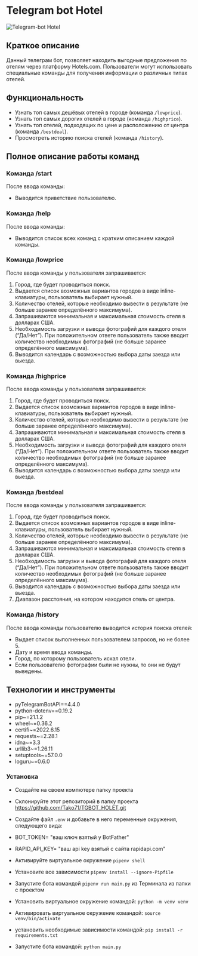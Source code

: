 # Telegram bot Hotel

![Telegram-bot Hotel](https://phonoteka.org/uploads/posts/2023-04/1680355542_phonoteka-org-p-telegram-znachek-art-krasivo-70.png)

## Краткое описание

Данный телеграм бот, позволяет находить выгодные предложения по отелям через платформу Hotels.com. Пользователи могут использовать специальные команды для получения информации о различных типах отелей.

## Функциональность

- Узнать топ самых дешёвых отелей в городе (команда `/lowprice`).
- Узнать топ самых дорогих отелей в городе (команда `/highprice`).
- Узнать топ отелей, подходящих по цене и расположению от центра (команда `/bestdeal`).
- Просмотреть историю поиска отелей (команда `/history`).

## Полное описание работы команд

### Команда /start

После ввода команды:

- Выводится приветствие пользователю.

### Команда /help

После ввода команды:

- Выводится список всех команд с кратким описанием каждой команды.

### Команда /lowprice

После ввода команды у пользователя запрашивается:

1. Город, где будет проводиться поиск.
2. Выдается список возможных вариантов городов в виде inline-клавиатуры, пользователь выбирает нужный.
3. Количество отелей, которые необходимо вывести в результате (не больше заранее определённого максимума).
4. Запрашиваются минимальная и максимальная стоимость отеля в долларах США.
5. Необходимость загрузки и вывода фотографий для каждого отеля (“Да/Нет”). При положительном ответе пользователь также вводит количество необходимых фотографий (не больше заранее определённого максимума).
6. Выводится календарь с возможностью выбора даты заезда или выезда.

### Команда /highprice

После ввода команды у пользователя запрашивается:

1. Город, где будет проводиться поиск.
2. Выдается список возможных вариантов городов в виде inline-клавиатуры, пользователь выбирает нужный.
3. Количество отелей, которые необходимо вывести в результате (не больше заранее определённого максимума).
4. Запрашиваются минимальная и максимальная стоимость отеля в долларах США.
5. Необходимость загрузки и вывода фотографий для каждого отеля (“Да/Нет”). При положительном ответе пользователь также вводит количество необходимых фотографий (не больше заранее определённого максимума).
6. Выводится календарь с возможностью выбора даты заезда или выезда.

### Команда /bestdeal

После ввода команды у пользователя запрашивается:

1. Город, где будет проводиться поиск.
2. Выдается список возможных вариантов городов в виде inline-клавиатуры, пользователь выбирает нужный.
3. Количество отелей, которые необходимо вывести в результате (не больше заранее определённого максимума).
4. Запрашиваются минимальная и максимальная стоимость отеля в долларах США.
5. Необходимость загрузки и вывода фотографий для каждого отеля (“Да/Нет”). При положительном ответе пользователь также вводит количество необходимых фотографий (не больше заранее определённого максимума).
6. Выводится календарь с возможностью выбора даты заезда или выезда.
7. Диапазон расстояния, на котором находится отель от центра.

### Команда /history

После ввода команды пользователю выводится история поиска отелей:

- Выдает список выполненных пользователем запросов, но не более 5.
- Дату и время ввода команды.
- Город, по которому пользователь искал отели.
- Если пользователю фотографии были не нужны, то они не будут выведены.


## Технологии и инструменты

- pyTelegramBotAPI==4.4.0
- python-dotenv==0.19.2
- pip~=21.1.2
- wheel~=0.36.2
- certifi~=2022.6.15
- requests~=2.28.1
- idna~=3.3
- urllib3~=1.26.11
- setuptools~=57.0.0
- loguru~=0.6.0



### Установка
- Создайте на своем компютере папку проекта
- Склонируйте этот репозиторий в папку проекта https://github.com/Tako71/TGBOT_HOLET.git
- Создайте файл `.env` и добавьте в него переменные окружения, следующего вида:

- BOT_TOKEN= "ваш ключ взятый у BotFather"
- RAPID_API_KEY= "ваш api key взятый с сайта rapidapi.com"

- Активируйте виртуальное окружение `pipenv shell`
- Установите все зависимости `pipenv install --ignore-Pipfile`
- Запустите бота командой `pipenv run main.py` из Терминала из папки с проектом
- Установить виртуальное окружение командой: `python -m venv venv`
- Активировать виртуальное окружение командой: `source venv/bin/activate`
- установить необходимые зависимости командой: `pip install -r requirements.txt`
- Запустите бота командой: `python main.py`

